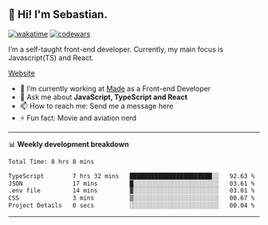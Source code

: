 ## 👋 Hi! I'm Sebastian.

[![wakatime](https://wakatime.com/badge/user/df0036c6-328a-4a39-be9b-e49417ed22a1.svg)](https://wakatime.com/@df0036c6-328a-4a39-be9b-e49417ed22a1)
[![codewars](https://www.codewars.com/users/sebavuye/badges/small)](https://www.codewars.com/users/sebavuye)

I’m a self-taught front-end developer. Currently, my main focus is Javascript(TS) and React.

[Website](https://sebastianvuye.be)

- 🔭 I’m currently working at [Made](https://made.be/) as a Front-end Developer
- 💬 Ask me about **JavaScript, TypeScript and React**
- 📫 How to reach me: Send me a message here
- ⚡ Fun fact: Movie and aviation nerd

-------

📊 **Weekly development breakdown**

<!--START_SECTION:waka-->

```txt
Total Time: 8 hrs 8 mins

TypeScript        7 hrs 32 mins   ███████████████████████░░   92.63 %
JSON              17 mins         █░░░░░░░░░░░░░░░░░░░░░░░░   03.61 %
.env file         14 mins         ▓░░░░░░░░░░░░░░░░░░░░░░░░   03.01 %
CSS               3 mins          ▒░░░░░░░░░░░░░░░░░░░░░░░░   00.67 %
Project Details   0 secs          ░░░░░░░░░░░░░░░░░░░░░░░░░   00.04 %
```

<!--END_SECTION:waka-->
-------
